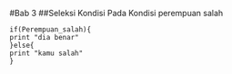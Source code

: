 #Bab 3
##Seleksi Kondisi
Pada Kondisi perempuan salah
```
if(Perempuan_salah){
print "dia benar"
}else{
print "kamu salah"
}
```